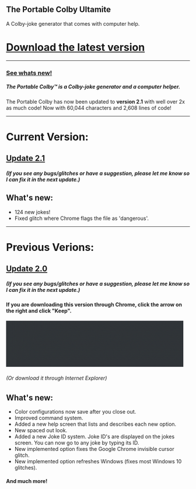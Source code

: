 ## The Portable Colby Ultamite
A Colby-joke generator that comes with computer help.
# [**Download the latest version**](https://github.com/AI199864/The-Portable-Colby/raw/master/Portable%20Colby%20Ultamite%20%5BVersion%202.1%5D%20.exe)
---------------------------------------------------------
### [See whats new!](https://github.com/AI199864/The-Portable-Colby/blob/master/README.md#current-version)

##### The Portable Colby™ is a Colby-joke generator and a computer helper.

The Portable Colby has now been updated to **version 2.1** with well over 2x as much code!
Now with 60,044 characters and 2,608 lines of code!

---------------------------------------------------------
# Current Version:

## [Update 2.1](https://github.com/AI199864/The-Portable-Colby/raw/master/Portable%20Colby%20Ultamite%20%5BVersion%202.1%5D%20.exe)
##### (If you see any bugs/glitches or have a suggestion, please let me know so I can fix it in the next update.)  

## What's new:
- 124 new jokes!
- Fixed glitch where Chrome flags the file as 'dangerous'.

---------------------------------------------------------  

# Previous Verions:


## [Update 2.0](https://github.com/AI199864/The-Portable-Colby/raw/master/Portable%20Colby%20Ultimate%20%5BVersion%202.0%5D%20.exe)
##### (If you see any bugs/glitches or have a suggestion, please let me know so I can fix it in the next update.)  

#### If you are downloading this version through Chrome, click the arrow on the right and click "Keep".

![](chromesucks.gif)
###### (Or download it through Internet Explorer)

## What's new:
- Color configurations now save after you close out.
- Improved command system.
- Added a new help screen that lists and describes each new option.
- New spaced out look.
- Added a new Joke ID system. Joke ID's are displayed on the jokes screen. You can now go to any joke by typing its ID.
- New implemented option fixes the Google Chrome invisible cursor glitch.
- New implemented option refreshes Windows (fixes most Windows 10 glitches).
#### And much more!
